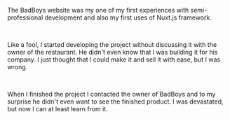 The BadBoys website was my one of my first experiences with semi-professional development and also my first uses of Nuxt.js framework.

<br>

Like a fool, I started developing the project without discussing it with the owner of the restaurant. He didn't even know that I was building it for his company. I just thought that I could make it and sell it with ease, but I was wrong.

<br>

When I finished the project I contacted the owner of BadBoys and to my surprise he didn't even want to see the finished product. I was devastated, but now I can at least learn from it.